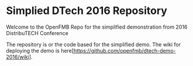 # Simplied DTech 2016 Repository #
Welcome to the OpenFMB Repo for the simplified demonstration from 2016 DistribuTECH Conference

The repository is or the code based for the simplified demo.   The wiki for deploying the demo is here[https://github.com/openfmb/dtech-demo-2016/wiki].
